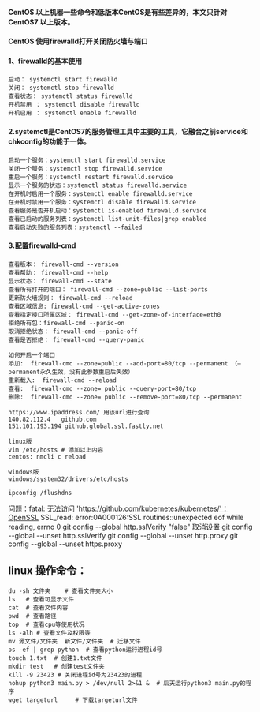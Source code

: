 #### CentOS 以上机器一些命令和低版本CentOS是有些差异的，本文只针对CentOS7 以上版本。
#### CentOS 使用firewalld打开关闭防火墙与端口

#### 1、firewalld的基本使用
```
启动： systemctl start firewalld
关闭： systemctl stop firewalld
查看状态： systemctl status firewalld
开机禁用 ： systemctl disable firewalld
开机启用 ： systemctl enable firewalld
```


#### 2.systemctl是CentOS7的服务管理工具中主要的工具，它融合之前service和chkconfig的功能于一体。
```
启动一个服务：systemctl start firewalld.service
关闭一个服务：systemctl stop firewalld.service
重启一个服务：systemctl restart firewalld.service
显示一个服务的状态：systemctl status firewalld.service
在开机时启用一个服务：systemctl enable firewalld.service
在开机时禁用一个服务：systemctl disable firewalld.service
查看服务是否开机启动：systemctl is-enabled firewalld.service
查看已启动的服务列表：systemctl list-unit-files|grep enabled
查看启动失败的服务列表：systemctl --failed
```

#### 3.配置firewalld-cmd
```
查看版本： firewall-cmd --version
查看帮助： firewall-cmd --help
显示状态： firewall-cmd --state
查看所有打开的端口： firewall-cmd --zone=public --list-ports
更新防火墙规则： firewall-cmd --reload
查看区域信息: firewall-cmd --get-active-zones
查看指定接口所属区域： firewall-cmd --get-zone-of-interface=eth0
拒绝所有包：firewall-cmd --panic-on
取消拒绝状态： firewall-cmd --panic-off
查看是否拒绝： firewall-cmd --query-panic

如何开启一个端口
添加:  firewall-cmd --zone=public --add-port=80/tcp --permanent （–permanent永久生效，没有此参数重启后失效）
重新载入:  firewall-cmd --reload
查看:  firewall-cmd --zone= public --query-port=80/tcp
删除:  firewall-cmd --zone= public --remove-port=80/tcp --permanent
```

```
https://www.ipaddress.com/ 用该url进行查询
140.82.112.4   github.com
151.101.193.194 github.global.ssl.fastly.net

linux版
vim /etc/hosts # 添加以上内容
centos: nmcli c reload

windows版
windows/system32/drivers/etc/hosts

ipconfig /flushdns
```
问题：fatal: 无法访问 'https://github.com/kubernetes/kubernetes/'：OpenSSL SSL_read: error:0A000126:SSL routines::unexpected eof while reading, errno 0
git config --global http.sslVerify "false"
取消设置
git config --global --unset http.sslVerify
git config --global --unset http.proxy
git config --global --unset https.proxy

## linux 操作命令：
```
du -sh 文件夹    # 查看文件夹大小
ls   # 查看可显示文件
cat  # 查看文件内容
pwd  # 查看路径
top  # 查看cpu等使用状况
ls -alh # 查看文件及权限等
mv 源文件/文件夹  新文件/文件夹  # 迁移文件
ps -ef | grep python  # 查看python运行进程id号
touch 1.txt  # 创建1.txt文件
mkdir test   # 创建test文件夹
kill -9 23423 # 关闭进程id号为23423的进程
nohup python3 main.py > /dev/null 2>&1 &  # 后天运行python3 main.py的程序
wget targeturl     # 下载targeturl文件
```